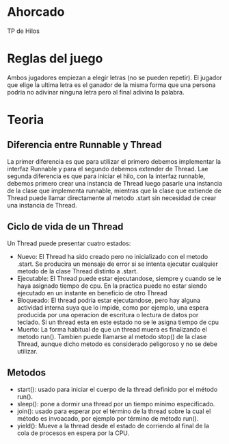 # Ahorcado
TP de Hilos

# Reglas del juego
Ambos jugadores empiezan a elegir letras (no se pueden repetir). El jugador que elige la ultima letra es el ganador de la misma forma que una persona podria no adivinar ninguna letra pero al final adivina la palabra.

# Teoria

## Diferencia entre Runnable y Thread
La primer diferencia es que para utilizar el primero debemos implementar la interfaz Runnable y para el segundo debemos extender de Thread.
Lae segunda diferencia es que para iniciar el hilo, con la interfaz runnable, debemos primero crear una instancia de Thread  luego pasarle una instancia de la clase que implementa runnable, mientras que la clase que extiende de Thread puede llamar directamente al metodo .start sin necesidad de crear una instancia de Thread.

## Ciclo de vida de un Thread
Un Thread puede presentar cuatro estados:

- Nuevo: El Thread ha sido creado pero no inicializado con el metodo .start. Se producira un mensaje de error si se intenta ejecutar cualquier metodo de la clase Thread distinto a .start.
- Ejecutable: El Thread puede estar ejecutandose, siempre y cuando se le haya asignado tiempo de cpu. En la practica puede no estar siendo ejecutado en un instante en beneficio de otro Thread
- Bloqueado: El thread podria estar ejecutandose, pero hay alguna actividad interna suya que lo impide, como por ejemplo, una espera producida por una operacion de escritura o lectura  de datos por teclado. Si un thread esta en este estado no se le asigna tiempo de cpu
- Muerto: La forma habitual de que un thread muera es finalizando el metodo run(). Tambien puede llamarse al metodo stop() de la clase Thread, aunque dicho metodo es considerado peligoroso y no se debe utilizar.

## Metodos

- start(): usado para iniciar el cuerpo de la thread definido por el método run().
- sleep(): pone a dormir una thread por un  tiempo mínimo especificado.
- join(): usado para esperar por el término de la thread sobre la cual el método es invoacado, por ejemplo por término de método run().
- yield(): Mueve a la thread desde el estado de corriendo al final de la cola de procesos en espera por la CPU.


